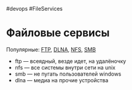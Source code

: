 #devops #FileServices 

# Файловые сервисы

Популярные: [FTP](4.%20Tools/File%20Servers/FTP/FTP.md), [DLNA](4.%20Tools/File%20Servers/DLNA.md), [NFS](4.%20Tools/File%20Servers/NFS.md), [SMB](4.%20Tools/File%20Servers/SMB.md)
- ftp — всеядный, везде идет, на удалёночку
- nfs — все системы внутри сети на unix
- smb — не пугать пользователей windows
- dlna — медиа на прочие устройства